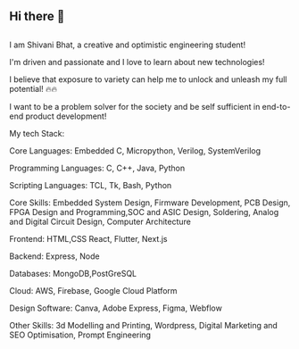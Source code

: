 ## Hi there 👋

##
 I am Shivani Bhat, a creative and optimistic engineering student!
 
 I'm driven and passionate and I love to learn about new technologies!
 
 I believe that exposure to variety can help me to unlock and unleash my full potential! 🔥🔥
 
 I want to be a problem solver for the society and be self sufficient in end-to-end product development!
 
 
 My tech Stack:
 
 Core Languages: Embedded C, Micropython, Verilog, SystemVerilog
 
 Programming Languages: C, C++, Java, Python
 
 Scripting Languages: TCL, Tk, Bash, Python
 
 Core Skills: Embedded System Design, Firmware Development, PCB Design, FPGA Design and Programming,SOC and ASIC Design, Soldering, Analog and Digital Circuit Design, Computer Architecture
 
 Frontend: HTML,CSS React, Flutter, Next.js
 
 Backend: Express, Node
 
 Databases: MongoDB,PostGreSQL
 
 Cloud: AWS, Firebase, Google Cloud Platform
 
 Design Software: Canva, Adobe Express, Figma, Webflow

 Other Skills: 3d Modelling and Printing, Wordpress, Digital Marketing and SEO Optimisation, Prompt Engineering
 
##
